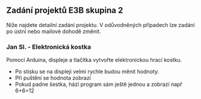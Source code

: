 ## Zadání projektů E3B skupina 2

Níže najdete detailní zadání projektu. V odůvodněných případech lze zadání po ústní nebo mailové dohodě změnit. 


### Jan Sl. - Elektronická kostka
Pomocí Arduina, displeje a  tlačítka vytvořte elektronickou hrací kostku.
- Po stisku se na displeji velmi rychle budou měnit hodnoty. 
 - Při puštění se hodnota zobrazí
 - Pokud padne šestka, hází program sám ještě jednou a zobrazí např 6+6=12
